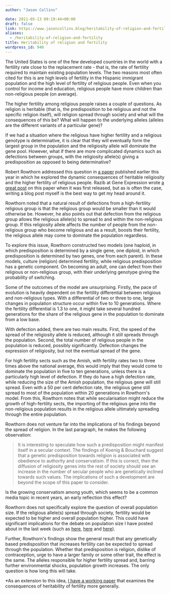 ```yaml
---
author: "Jason Collins"

date: 2011-05-13 09:19:44+00:00
draft: false
link: https://www.jasoncollins.blog/heritability-of-religion-and-fertility/
aliases:
  - /heritability-of-religion-and-fertility
title: Heritability of religion and fertility
wordpress_id: 940
---
```


The United States is one of the few developed countries in the world with a fertility rate close to the replacement rate - that is, the rate of fertility required to maintain existing population levels. The two reasons most often cited for this is are high levels of fertility in the Hispanic immigrant population and the high level of fertility of religious people. Even when you control for income and education, religious people have more children than non-religious people (on average).

The higher fertility among religious people raises a couple of questions. As religion is heritable (that is, the predisposition to be religious and not the specific religion itself), will religion spread through society and what will the consequences of this be? What will happen to the underlying alleles (alleles are the different variants of a particular gene)?

If we had a situation where the religious have higher fertility and a religious genotype is determinative, it is clear that they will eventually form the largest group in the population and the religiosity allele will dominate the gene pool. However, what if there are more complicated dynamics such as defections between groups, with the religiosity allele(s) giving a predisposition as opposed to being determinative?

Robert Rowthorn addressed this question in [a paper](http://doi.org/10.1098/rspb.2010.2504) published earlier this year in which he explored the dynamic consequences of heritable religiosity and the higher fertility of religious people. Razib at Gene Expression wrote [a great post](http://blogs.discovermagazine.com/gnxp/2011/01/the-inevitable-rise-of-amish-machines/) on this paper when it was first released, but as is often the case, writing a blog post myself is the best way to get my head around it.

Rowthorn noted that a natural result of defections from a high-fertility religious group is that the religious group would be smaller than it would otherwise be. However, he also points out that defection from the religious group allows the religious allele(s) to spread to and within the non-religious group. If this religiosity allele affects the number of people from the non-religious group who become religious and as a result, boosts their fertility, the religious allele may come to dominate the population regardless.

To explore this issue, Rowthorn constructed two models (one haploid, in which predisposition is determined by a single gene, one diploid, in which predisposition is determined by two genes, one from each parent). In these models, culture (religion) determined fertility, while religious predisposition has a genetic component. On becoming an adult, one can defect from their religious or non-religious group, with their underlying genotype giving the probability of switching.

Some of the outcomes of the model are unsurprising. Firstly, the pace of evolution is heavily dependent on the fertility differential between religious and non-religious types. With a differential of two or three to one, large changes in population structure occur within five to 10 generations. Where the fertility differential is 1.3 to one, it might take several hundred generations for the share of the religious gene in the population to dominate from a low base.

With defection added, there are two main results. First, the speed of the spread of the religiosity allele is reduced, although it still spreads through the population. Second, the total number of religious people in the population is reduced, possibly significantly. Defection changes the expression of religiosity, but not the eventual spread of the gene.

For high fertility sects such as the Amish, with fertility rates two to three times above the national average, this would imply that they would come to dominate the population in five to ten generations, unless there is a particularly high level of defection. If they do have a high defection rate, while reducing the size of the Amish population, the religious gene will still spread. Even with a 50 per cent defection rate, the religious gene still spread to most of the population within 20 generations in Rowthorn's model. From this, Rowthorn notes that while secularisation might reduce the growth of high-fertility sects, the importing of the religious gene into the non-religious population results in the religious allele ultimately spreading through the entire population.

Rowthorn does not venture far into the implications of his findings beyond the spread of religion. In the last paragraph, he makes the following observation:


<blockquote>It is interesting to speculate how such a predisposition might manifest itself in a secular context. The findings of Koenig & Bouchard suggest that a genetic predisposition towards religion is associated with obedience to authority and conservatism. If this is correct, then the diffusion of religiosity genes into the rest of society should see an increase in the number of secular people who are genetically inclined towards such values. The implications of such a development are beyond the scope of this paper to consider.</blockquote>


Is the growing conservatism among youth, which seems to be a common media topic in recent years, an early reflection this effect?

Rowthorn does not specifically explore the question of overall population size. If the religious allele(s) spread through society, fertility would be expected to be higher and overall population higher. This could have significant implications for the debate on population size I have posted about in the last week (such as [here](https://www.jasoncollins.blog/libertarians-and-fertility/), [here](https://www.jasoncollins.blog/caplans-selfish-reasons-to-have-more-kids/) and [here](https://www.jasoncollins.blog/population-and-the-tragedy-of-the-commons/)).

Further, Rowthorn's findings show the general result that any genetically based predisposition that increases fertility can be expected to spread through the population. Whether that predisposition is religion, dislike of contraception, urge to have a larger family or some other trait, the effect is the same. The alleles responsible for higher fertility spread and, barring further environmental shocks, population growth increases. The only question is how long this will take.

*As an extension to this idea, [I have a working paper](https://www.jasoncollins.blog/fertility-is-going-to-go-up/) that examines the consequences of heritability of fertility more generally.

